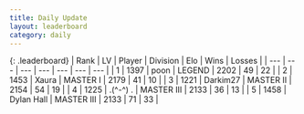```yaml
---
title: Daily Update
layout: leaderboard
category: daily
---
```


{: .leaderboard}
| Rank | LV | Player | Division | Elo | Wins | Losses |
| --- | --- | --- | --- | --- | --- | --- |
| <span data-change="7">1</span> | 1397 | <span title="ID: 540690">poon</span> | LEGEND | <span data-change="78">2202</span> | <span data-change="9">49</span> | <span data-change="1">22</span> |
| <span data-change="-1">2</span> | 1453 | <span title="ID: 200908">Xaura</span> | MASTER I | <span data-change="0">2179</span> | <span data-change="0">41</span> | <span data-change="0">10</span> |
| <span data-change="1">3</span> | 1221 | <span title="ID: 694036">Darkim27</span> | MASTER II | <span data-change="4">2154</span> | <span data-change="14">54</span> | <span data-change="7">19</span> |
| <span data-change="1">4</span> | 1225 | <span title="ID: 455724">.(^-^) .</span> | MASTER III | <span data-change="0">2133</span> | <span data-change="0">36</span> | <span data-change="0">13</span> |
| <span data-change="-2">5</span> | 1458 | <span title="ID: 174294">Dylan Hall</span> | MASTER III | <span data-change="-28">2133</span> | <span data-change="6">71</span> | <span data-change="5">33</span> |